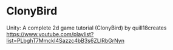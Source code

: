 ClonyBird
=========

Unity: A complete 2d game tutorial (ClonyBird) by quill18creates https://www.youtube.com/playlist?list=PLbghT7MmckI4Sazzc4bB3s6ZLIRbGrNyn
